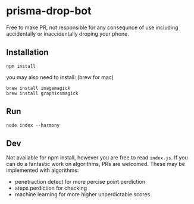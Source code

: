 # prisma-drop-bot

Free to make PR, not responsible for any consequnce of use including accidentally or inaccidentally droping your phone.

## Installation
``` shell
npm install
```
you may also need to install: (brew for mac)
``` shell
brew install imagemagick
brew install graphicsmagick
```

## Run 
``` shell
node index --harmony
```

## Dev
Not available for npm install, however you are free to read `index.js`. 
If you can do a fantastic work on algorithms, PRs are welcomed.
These may be implemented with algorithms:
- penetraction detect for more percise point perdiction
- steps perdiction for checking
- machine learning for more higher unperdictable scores
